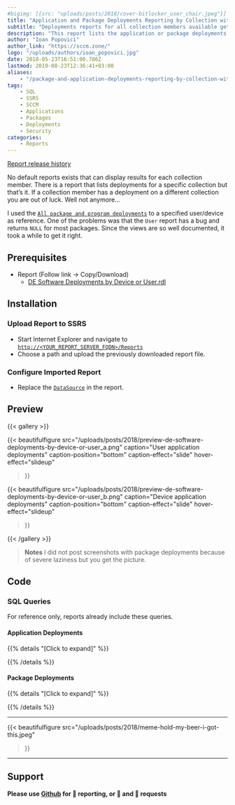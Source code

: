 ```yaml
---
#bigimg: [{src: "uploads/posts/2018/cover-bitlocker_user_chair.jpeg"}]
title: "Application and Package Deployments Reporting by Collection with SCCM"
subtitle: "Deployments reports for all collection members available get it while it’s hot…"
description: "This report lists the application or package deployments for a device or user collection."
author: "Ioan Popovici"
author_link: "https://sccm.zone/"
logo: "/uploads/authors/ioan_popovici.jpg"
date: 2018-05-23T16:51:00.786Z
lastmod: 2019-08-23T12:36:41+03:00
aliases:
    - "/package-and-application-deployments-reporting-by-collection-with-sccm-64199bbcdc6c"
tags:
    - SQL
    - SSRS
    - SCCM
    - Applications
    - Packages
    - Deployments
    - Security
categories:
    - Reports
---
```


[Report release history](https://SCCM.Zone/DE-Deployments-by-Device-or-User-CHANGELOG)

No default reports exists that can display results for each collection member. There is a report that lists deployments for a specific collection but that’s it. If a collection member has a deployment on a different collection you are out of luck. Well not anymore…

I used the [`All package and program deployments`](https://docs.microsoft.com/en-us/sccm/core/servers/manage/list-of-reports#software-distribution---package-and-program-deployment) to a specified user/device as reference. One of the problems was that the `User` report has a bug and returns `NULL` for most packages. Since the views are so well documented, it took a while to get it right.

## Prerequisites

* Report (Follow link → Copy/Download)
  * [DE Software Deployments by Device or User.rdl](https://snippets.cacher.io/snippet/a8c54490242f96c2f43a)

## Installation

### Upload Report to SSRS

* Start Internet Explorer and navigate to [`http://<YOUR_REPORT_SERVER_FQDN>/Reports`](http://en.wikipedia.org/wiki/Fully_qualified_domain_name)
* Choose a path and upload the previously downloaded report file.

### Configure Imported Report

* Replace the [`DataSource`](https://joshheffner.com/how-to-import-additional-software-update-reports-in-sccm/) in the report.

## Preview

{{< gallery >}}

{{<
    beautifulfigure src="/uploads/posts/2018/preview-de-software-deployments-by-device-or-user_a.png"
    caption="User application deployments"
    caption-position="bottom" caption-effect="slide"
    hover-effect="slideup"
>}}

{{<
    beautifulfigure src="/uploads/posts/2018/preview-de-software-deployments-by-device-or-user_b.png"
    caption="Device application deployments"
    caption-position="bottom" caption-effect="slide"
    hover-effect="slideup"
>}}

{{< /gallery >}}

> **Notes**
> I did not post screenshots with package deployments because of severe laziness but you get the picture.

## Code

### SQL Queries

For reference only, reports already include these queries.

#### Application Deployments

{{% details "[Click to expand]" %}}
<script src="https://embed.cacher.io/815539d65961ad15a9ae47c50d7913a67f5aad10.js?a=05f6022fa311628003703128e475bcfb&t=github_gist"></script>
{{% /details %}}

#### Package Deployments

{{% details "[Click to expand]" %}}
<script src="https://embed.cacher.io/d7046c89083aac12a0fb13c55f2e1bf67909fd48.js?a=887e02ddfdf124481a69303f24b3a93c&t=github_gist"></script>
{{% /details %}}

***

{{<
    beautifulfigure src="/uploads/posts/2018/meme-hold-my-beer-i-got-this.jpeg"
>}}

***

## Support

**Please use [Github](http://SCCM.Zone/GIT) for 🐛 reporting, or 🌈 and 🦄 requests**
